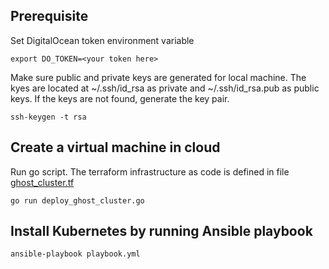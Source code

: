 ## Prerequisite
Set DigitalOcean token environment variable
```
export DO_TOKEN=<your token here>
```

Make sure public and private keys are generated for local machine. The kyes are located at ~/.ssh/id_rsa as private and ~/.ssh/id_rsa.pub as public keys. If the keys are not found, generate the key pair.
```
ssh-keygen -t rsa
```

## Create a virtual machine in cloud
Run go script. The terraform infrastructure as code is defined in file [ghost_cluster.tf](https://github.com/mngaonkar/ghost-blog-cloud-native/blob/master/ghost-blog-kubernetes-infra/ghost_cluster.tf)
```
go run deploy_ghost_cluster.go 
```

## Install Kubernetes by running Ansible playbook
```
ansible-playbook playbook.yml
```

